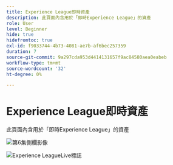```yaml
---
title: Experience League即時資產
description: 此頁面內含用於「即時Experience League」的資產
role: User
level: Beginner
hide: true
hidefromtoc: true
exl-id: f9033744-4b73-4081-ae7b-af6bec257359
duration: 7
source-git-commit: 9a297cda953d4414131657f9ac84580aea0eabeb
workflow-type: tm+mt
source-wordcount: '32'
ht-degree: 0%

---
```


# Experience League即時資產

此頁面內含用於「即時Experience League」的資產

![第6集側欄影像](assets/exl-live-ep6-sidebar.jpg)

![Experience LeagueLive標誌](assets/exl-live-logo.png)
